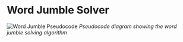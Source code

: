 # Word Jumble Solver

![Word Jumble Pseudocode](pseudocode.png)
*Pseudocode diagram showing the word jumble solving algorithm*